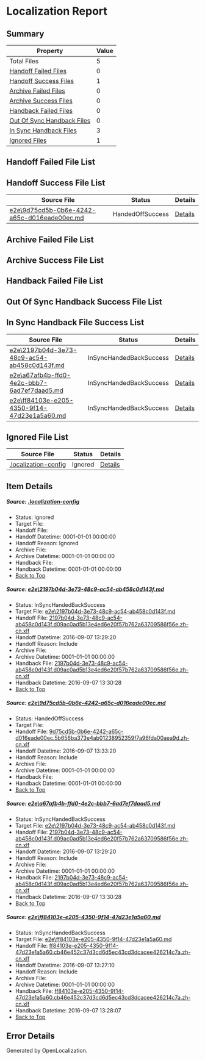 # <a name='report-top'></a> Localization Report

## Summary
 Property | Value 
 -------- | ----- 
 Total Files | 5
[ Handoff Failed Files ](#handoff-failed-list)| 0
[ Handoff Success Files ](#handoff-success-list)| 1
[ Archive Failed Files ](#archive-failed-list)| 0
[ Archive Success Files ](#archive-success-list)| 0
[ Handback Failed Files ](#handback-failed-list)| 0
[ Out Of Sync Handback Files ](#outofsync-handback-success-list)| 0
[ In Sync Handback Files ](#insync-handback-success-list)| 3
[ Ignored Files ](#ignored-list)| 1

## <a name='handoff-failed-list'></a> Handoff Failed File List

## <a name='handoff-success-list'></a> Handoff Success File List
 Source File | Status | Details 
 ----------- | ------ | ------- 
 [e2e\9d75cd5b-0b6e-4242-a65c-d016eade00ec.md](https://github.com/OpenLocalizationTestOrg/ol-test0/blob/637e03ed27ec328ba09248913337114e7e4acaab/e2e/9d75cd5b-0b6e-4242-a65c-d016eade00ec.md) | HandedOffSuccess | [Details](#caf51d611f3b0d226055cbedfc9603bc3eac0f652)

## <a name='archive-failed-list'></a> Archive Failed File List

## <a name='archive-success-list'></a> Archive Success File List

## <a name='handback-failed-list'></a> Handback Failed File List

## <a name='outofsync-handback-success-list'></a> Out Of Sync Handback Success File List

## <a name='insync-handback-success-list'></a> In Sync Handback File Success List
 Source File | Status | Details 
 ----------- | ------ | ------- 
 [e2e\2197b04d-3e73-48c9-ac54-ab458c0d143f.md](https://github.com/OpenLocalizationTestOrg/ol-test0/blob/6f122e4c464829e2bebc5e833f8406d9ffbdab08/e2e/2197b04d-3e73-48c9-ac54-ab458c0d143f.md) | InSyncHandedBackSuccess | [Details](#e660a52b4f202853d8f25ee13daf96ebc3b3afb11)
 [e2e\a67afb4b-ffd0-4e2c-bbb7-6ad7ef7daad5.md](https://github.com/OpenLocalizationTestOrg/ol-test0/blob/637e03ed27ec328ba09248913337114e7e4acaab/e2e/a67afb4b-ffd0-4e2c-bbb7-6ad7ef7daad5.md) | InSyncHandedBackSuccess | [Details](#e660a52b4f202853d8f25ee13daf96ebc3b3afb13)
 [e2e\ff84103e-e205-4350-9f14-47d23e1a5a60.md](https://github.com/OpenLocalizationTestOrg/ol-test0/blob/b5d6b32c9605e21c78bfb92ce56dfffbba5c0263/e2e/ff84103e-e205-4350-9f14-47d23e1a5a60.md) | InSyncHandedBackSuccess | [Details](#49d5e41fd904252170978c5e2fd6169e3250b44b4)

## <a name='ignored-list'></a> Ignored File List
 Source File | Status | Details 
 ----------- | ------ | ------- 
 [.localization-config](https://github.com/OpenLocalizationTestOrg/ol-test0/blob/637e03ed27ec328ba09248913337114e7e4acaab/.localization-config) | Ignored | [Details](#c268a05ecaa7ec85942ed632c29928ee5bd6da8d0)

## Item Details
##### <a name='c268a05ecaa7ec85942ed632c29928ee5bd6da8d0'></a> Source: [.localization-config](https://github.com/OpenLocalizationTestOrg/ol-test0/blob/637e03ed27ec328ba09248913337114e7e4acaab/.localization-config)
* Status: Ignored
* Target File: 
* Handoff File: 
* Handoff Datetime: 0001-01-01 00:00:00
* Handoff Reason: Ignored
* Archive File: 
* Archive Datetime: 0001-01-01 00:00:00
* Handback File: 
* Handback Datetime: 0001-01-01 00:00:00
* [Back to Top](#report-top)

##### <a name='e660a52b4f202853d8f25ee13daf96ebc3b3afb11'></a> Source: [e2e\2197b04d-3e73-48c9-ac54-ab458c0d143f.md](https://github.com/OpenLocalizationTestOrg/ol-test0/blob/6f122e4c464829e2bebc5e833f8406d9ffbdab08/e2e/2197b04d-3e73-48c9-ac54-ab458c0d143f.md)
* Status: InSyncHandedBackSuccess
* Target File: [e2e\2197b04d-3e73-48c9-ac54-ab458c0d143f.md](https://github.com/OpenLocalizationTestOrg/ol-test0-zhcn/blob/3ddac485df34ac1fda8b1d383e467960e577e3de/e2e/2197b04d-3e73-48c9-ac54-ab458c0d143f.md)
* Handoff File: [2197b04d-3e73-48c9-ac54-ab458c0d143f.d09ac0ad5b13e4ed6e20f57b762a63709586f56e.zh-cn.xlf](https://github.com/OpenLocalizationTestOrg/ol-test0-handoff/blob/3135d0a9c64984da8305ae3c0f0f39720736ebc9/ol-handoff/OpenLocalizationTestOrg/ol-test0-zhcn/yuwzho/ht/2197b04d-3e73-48c9-ac54-ab458c0d143f.d09ac0ad5b13e4ed6e20f57b762a63709586f56e.zh-cn.xlf)
* Handoff Datetime: 2016-09-07 13:29:20
* Handoff Reason: Include
* Archive File: 
* Archive Datetime: 0001-01-01 00:00:00
* Handback File: [2197b04d-3e73-48c9-ac54-ab458c0d143f.d09ac0ad5b13e4ed6e20f57b762a63709586f56e.zh-cn.xlf](https://github.com/OpenLocalizationTestOrg/ol-test0-handback/blob/f2d2018e2a1cbe784a912297a9d7dd46b755f6fa/ol-handback/OpenLocalizationTestOrg/ol-test0-zhcn/yuwzho/ht/2197b04d-3e73-48c9-ac54-ab458c0d143f.d09ac0ad5b13e4ed6e20f57b762a63709586f56e.zh-cn.xlf)
* Handback Datetime: 2016-09-07 13:30:28
* [Back to Top](#report-top)

##### <a name='caf51d611f3b0d226055cbedfc9603bc3eac0f652'></a> Source: [e2e\9d75cd5b-0b6e-4242-a65c-d016eade00ec.md](https://github.com/OpenLocalizationTestOrg/ol-test0/blob/637e03ed27ec328ba09248913337114e7e4acaab/e2e/9d75cd5b-0b6e-4242-a65c-d016eade00ec.md)
* Status: HandedOffSuccess
* Target File: 
* Handoff File: [9d75cd5b-0b6e-4242-a65c-d016eade00ec.5b656ba373e4ab01238952359f7a96fda00aea9d.zh-cn.xlf](https://github.com/OpenLocalizationTestOrg/ol-test0-handoff/blob/523bd39bffb65a3ec6fe6b77edee85e3af8c9349/ol-handoff/OpenLocalizationTestOrg/ol-test0-zhcn/yuwzho/ht/9d75cd5b-0b6e-4242-a65c-d016eade00ec.5b656ba373e4ab01238952359f7a96fda00aea9d.zh-cn.xlf)
* Handoff Datetime: 2016-09-07 13:33:20
* Handoff Reason: Include
* Archive File: 
* Archive Datetime: 0001-01-01 00:00:00
* Handback File: 
* Handback Datetime: 0001-01-01 00:00:00
* [Back to Top](#report-top)

##### <a name='e660a52b4f202853d8f25ee13daf96ebc3b3afb13'></a> Source: [e2e\a67afb4b-ffd0-4e2c-bbb7-6ad7ef7daad5.md](https://github.com/OpenLocalizationTestOrg/ol-test0/blob/637e03ed27ec328ba09248913337114e7e4acaab/e2e/a67afb4b-ffd0-4e2c-bbb7-6ad7ef7daad5.md)
* Status: InSyncHandedBackSuccess
* Target File: [e2e\2197b04d-3e73-48c9-ac54-ab458c0d143f.md](https://github.com/OpenLocalizationTestOrg/ol-test0-zhcn/blob/3ddac485df34ac1fda8b1d383e467960e577e3de/e2e/2197b04d-3e73-48c9-ac54-ab458c0d143f.md)
* Handoff File: [2197b04d-3e73-48c9-ac54-ab458c0d143f.d09ac0ad5b13e4ed6e20f57b762a63709586f56e.zh-cn.xlf](https://github.com/OpenLocalizationTestOrg/ol-test0-handoff/blob/3135d0a9c64984da8305ae3c0f0f39720736ebc9/ol-handoff/OpenLocalizationTestOrg/ol-test0-zhcn/yuwzho/ht/2197b04d-3e73-48c9-ac54-ab458c0d143f.d09ac0ad5b13e4ed6e20f57b762a63709586f56e.zh-cn.xlf)
* Handoff Datetime: 2016-09-07 13:29:20
* Handoff Reason: Include
* Archive File: 
* Archive Datetime: 0001-01-01 00:00:00
* Handback File: [2197b04d-3e73-48c9-ac54-ab458c0d143f.d09ac0ad5b13e4ed6e20f57b762a63709586f56e.zh-cn.xlf](https://github.com/OpenLocalizationTestOrg/ol-test0-handback/blob/f2d2018e2a1cbe784a912297a9d7dd46b755f6fa/ol-handback/OpenLocalizationTestOrg/ol-test0-zhcn/yuwzho/ht/2197b04d-3e73-48c9-ac54-ab458c0d143f.d09ac0ad5b13e4ed6e20f57b762a63709586f56e.zh-cn.xlf)
* Handback Datetime: 2016-09-07 13:30:28
* [Back to Top](#report-top)

##### <a name='49d5e41fd904252170978c5e2fd6169e3250b44b4'></a> Source: [e2e\ff84103e-e205-4350-9f14-47d23e1a5a60.md](https://github.com/OpenLocalizationTestOrg/ol-test0/blob/b5d6b32c9605e21c78bfb92ce56dfffbba5c0263/e2e/ff84103e-e205-4350-9f14-47d23e1a5a60.md)
* Status: InSyncHandedBackSuccess
* Target File: [e2e\ff84103e-e205-4350-9f14-47d23e1a5a60.md](https://github.com/OpenLocalizationTestOrg/ol-test0-zhcn/blob/cc8ff4895591262721c739dabb6d9a1e2d27e25f/e2e/ff84103e-e205-4350-9f14-47d23e1a5a60.md)
* Handoff File: [ff84103e-e205-4350-9f14-47d23e1a5a60.cb46e452c37d3cd6d5ec43cd3dcacee426214c7a.zh-cn.xlf](https://github.com/OpenLocalizationTestOrg/ol-test0-handoff/blob/b53b54f2dea0d12ec76d17c389b182f20bd99d4b/ol-handoff/OpenLocalizationTestOrg/ol-test0-zhcn/yuwzho/ht/ff84103e-e205-4350-9f14-47d23e1a5a60.cb46e452c37d3cd6d5ec43cd3dcacee426214c7a.zh-cn.xlf)
* Handoff Datetime: 2016-09-07 13:27:10
* Handoff Reason: Include
* Archive File: 
* Archive Datetime: 0001-01-01 00:00:00
* Handback File: [ff84103e-e205-4350-9f14-47d23e1a5a60.cb46e452c37d3cd6d5ec43cd3dcacee426214c7a.zh-cn.xlf](https://github.com/OpenLocalizationTestOrg/ol-test0-handback/blob/37fef6d720c1f8b0f8a31738ef840cbed5b6c3e5/ol-handback/OpenLocalizationTestOrg/ol-test0-zhcn/yuwzho/ht/ff84103e-e205-4350-9f14-47d23e1a5a60.cb46e452c37d3cd6d5ec43cd3dcacee426214c7a.zh-cn.xlf)
* Handback Datetime: 2016-09-07 13:28:07
* [Back to Top](#report-top)


## Error Details

Generated by OpenLocalization.
